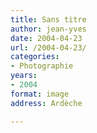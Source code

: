 ```yaml
---
title: Sans titre
author: jean-yves
date: 2004-04-23
url: /2004-04-23/
categories:
- Photographie
years:
- 2004
format: image
address: Ardèche

---
```

